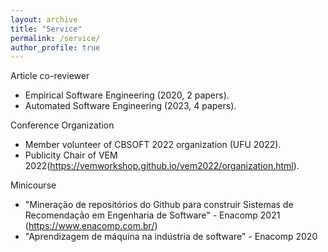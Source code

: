```yaml
---
layout: archive
title: "Service"
permalink: /service/
author_profile: true
---
```


Article co-reviewer

- Empirical Software Engineering (2020, 2 papers).
- Automated Software Engineering (2023, 4 papers).

Conference Organization

- Member volunteer of CBSOFT 2022 organization (UFU 2022).
- Publicity Chair of VEM 2022(https://vemworkshop.github.io/vem2022/organization.html).

Minicourse

- "Mineração de repositórios do Github para construir Sistemas  de Recomendação em Engenharia de Software" - Enacomp 2021 (https://www.enacomp.com.br/)
- "Aprendizagem de máquina na indústria de software" - Enacomp 2020
